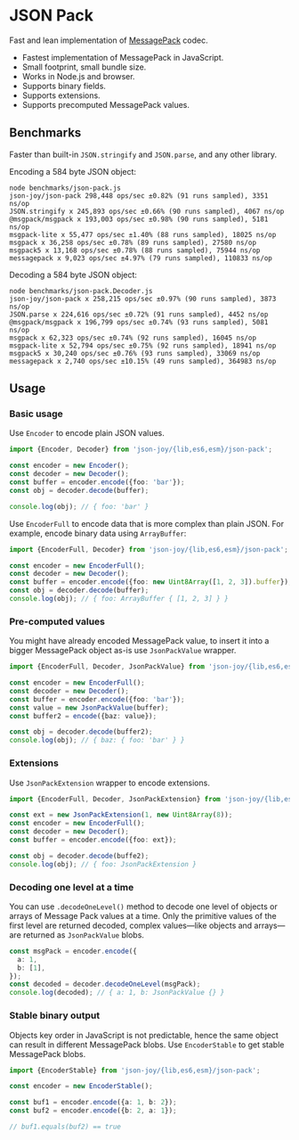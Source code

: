 # JSON Pack

Fast and lean implementation of [MessagePack](https://github.com/msgpack/msgpack/blob/master/spec.md) codec.

- Fastest implementation of MessagePack in JavaScript.
- Small footprint, small bundle size.
- Works in Node.js and browser.
- Supports binary fields.
- Supports extensions.
- Supports precomputed MessagePack values.


## Benchmarks

Faster than built-in `JSON.stringify` and `JSON.parse`, and any other library.

Encoding a 584 byte JSON object:

```
node benchmarks/json-pack.js
json-joy/json-pack 298,448 ops/sec ±0.82% (91 runs sampled), 3351 ns/op
JSON.stringify x 245,893 ops/sec ±0.66% (90 runs sampled), 4067 ns/op
@msgpack/msgpack x 193,003 ops/sec ±0.98% (90 runs sampled), 5181 ns/op
msgpack-lite x 55,477 ops/sec ±1.40% (88 runs sampled), 18025 ns/op
msgpack x 36,258 ops/sec ±0.78% (89 runs sampled), 27580 ns/op
msgpack5 x 13,168 ops/sec ±0.78% (88 runs sampled), 75944 ns/op
messagepack x 9,023 ops/sec ±4.97% (79 runs sampled), 110833 ns/op
```

Decoding a 584 byte JSON object:

```
node benchmarks/json-pack.Decoder.js 
json-joy/json-pack x 258,215 ops/sec ±0.97% (90 runs sampled), 3873 ns/op
JSON.parse x 224,616 ops/sec ±0.72% (91 runs sampled), 4452 ns/op
@msgpack/msgpack x 196,799 ops/sec ±0.74% (93 runs sampled), 5081 ns/op
msgpack x 62,323 ops/sec ±0.74% (92 runs sampled), 16045 ns/op
msgpack-lite x 52,794 ops/sec ±0.75% (92 runs sampled), 18941 ns/op
msgpack5 x 30,240 ops/sec ±0.76% (93 runs sampled), 33069 ns/op
messagepack x 2,740 ops/sec ±10.15% (49 runs sampled), 364983 ns/op
```


## Usage

### Basic usage

Use `Encoder` to encode plain JSON values.

```ts
import {Encoder, Decoder} from 'json-joy/{lib,es6,esm}/json-pack';

const encoder = new Encoder();
const decoder = new Decoder();
const buffer = encoder.encode({foo: 'bar'});
const obj = decoder.decode(buffer);

console.log(obj); // { foo: 'bar' }
```

Use `EncoderFull` to encode data that is more complex than plain JSON. For
example, encode binary data using `ArrayBuffer`:

```ts
import {EncoderFull, Decoder} from 'json-joy/{lib,es6,esm}/json-pack';

const encoder = new EncoderFull();
const decoder = new Decoder();
const buffer = encoder.encode({foo: new Uint8Array([1, 2, 3]).buffer});
const obj = decoder.decode(buffer);
console.log(obj); // { foo: ArrayBuffer { [1, 2, 3] } }
```


### Pre-computed values

You might have already encoded MessagePack value, to insert it into a bigger
MessagePack object as-is use `JsonPackValue` wrapper.

```ts
import {EncoderFull, Decoder, JsonPackValue} from 'json-joy/{lib,es6,esm}/json-pack';

const encoder = new EncoderFull();
const decoder = new Decoder();
const buffer = encoder.encode({foo: 'bar'});
const value = new JsonPackValue(buffer);
const buffer2 = encode({baz: value});

const obj = decoder.decode(buffer2);
console.log(obj); // { baz: { foo: 'bar' } }
```

### Extensions

Use `JsonPackExtension` wrapper to encode extensions.

```ts
import {EncoderFull, Decoder, JsonPackExtension} from 'json-joy/{lib,es6,esm}/json-pack';

const ext = new JsonPackExtension(1, new Uint8Array(8));
const encoder = new EncoderFull();
const decoder = new Decoder();
const buffer = encoder.encode({foo: ext});

const obj = decoder.decode(buffe2);
console.log(obj); // { foo: JsonPackExtension } 
```

### Decoding one level at a time

You can use `.decodeOneLevel()` method to decode one level of objects or arrays
of Message Pack values at a time. Only the primitive values of the first level
are returned decoded, complex values&mdash;like objects and arrays&mdash;are
returned as `JsonPackValue` blobs.

```ts
const msgPack = encoder.encode({
  a: 1,
  b: [1],
});
const decoded = decoder.decodeOneLevel(msgPack);
console.log(decoded); // { a: 1, b: JsonPackValue {} }
```

### Stable binary output

Objects key order in JavaScript is not predictable, hence the same object can
result in different MessagePack blobs. Use `EncoderStable` to get stable
MessagePack blobs.

```ts
import {EncoderStable} from 'json-joy/{lib,es6,esm}/json-pack';

const encoder = new EncoderStable();

const buf1 = encoder.encode({a: 1, b: 2});
const buf2 = encoder.encode({b: 2, a: 1});

// buf1.equals(buf2) == true
```
